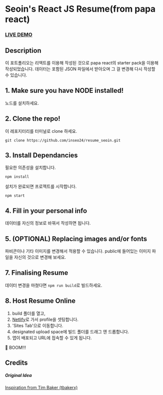 # Seoin's React JS Resume(from papa react)

### <a href="https://resume-portfolio-starter-pack.herokuapp.com">LIVE DEMO</a>

## Description

이 포트폴리오는 리액트를 이용해 작성된 것으로 papa react의 starter pack을 이용해 작성되었습니다. 데이터는 포함된 JSON 파일에서 받아오며 그 걸 변경해 다시 작성할 수 있습니다.

## 1. Make sure you have NODE installed!

노드를 설치하세요.

## 2. Clone the repo!

이 레포지터리를 터미널로 clone 하세요.

`git clone https://github.com/inseo24/resume_seoin.git`

## 3. Install Dependancies

필요한 의존성을 설치합니다.

`npm install`

설치가 완료되면 프로젝트를 시작합니다.

`npm start`

## 4. Fill in your personal info

데이터를 자신의 정보로 바꿔서 작성하면 됩니다.

## 5. (OPTIONAL) Replacing images and/or fonts

파비콘이나 기타 이미지를 변경해서 적용할 수 있습니다. public에 들어있는 이미지 파일을 자신의 것으로 변경해 보세요.

## 7. Finalising Resume

데이터 변경을 마쳤다면 `npm run build`로 빌드하세요.

## 8. Host Resume Online

1. build 폴더를 열고,
2. <a href="https://www.netlify.com/">Netlify</a>로 가서 profile을 셋팅합니다.
3. 'Sites Tab'으로 이동합니다.
4. designated upload space에 빌드 폴더를 드래그 앤 드롭합니다.
5. 앱이 배포되고 URL에 접속할 수 있게 됩니다.

🚀 BOOM!!!

## Credits

##### Original Idea

<a href="https://github.com/tbakerx/react-resume-template/blob/master/README.md">Inspiration from Tim Baker (tbakerx)</a>
